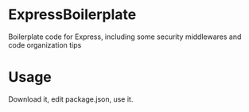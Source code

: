 # ExpressBoilerplate
Boilerplate code for Express, including some security middlewares and code organization tips

# Usage

Download it, edit package.json, use it.
